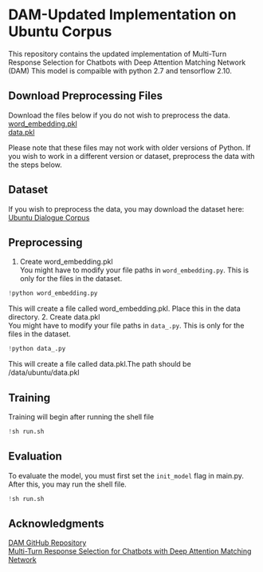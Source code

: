 # DAM-Updated Implementation on Ubuntu Corpus
This repository contains the updated implementation of Multi-Turn Response Selection for Chatbots with Deep Attention Matching Network (DAM)
This model is compaible with python 2.7 and tensorflow 2.10.

## Download Preprocessing Files
Download the files below if you do not wish to preprocess the data. \
[word_embedding.pkl](https://drive.google.com/file/d/1jSBQsdF5Awk8IDKpJjUtJHR83RJfWYBj/view?usp=sharing) \
[data.pkl](https://drive.google.com/file/d/1-9BXvk7aCDS70G1MfWH6aRe0cXONW1vh/view?usp=sharing) 

Please note that these files may not work with older versions of Python. If you wish to work in a different version or dataset, preprocess the data with the steps below.
## Dataset
If you wish to preprocess the data, you may download the dataset here: [Ubuntu Dialogue Corpus](https://drive.google.com/drive/folders/1cm1v3njWPxG5-XhEUpGH25TMncaPR7OM?usp=sharing) 

## Preprocessing
1. Create word_embedding.pkl \
You might have to modify your file paths in `word_embedding.py`. This is only for the files in the dataset.
```python
!python word_embedding.py
```
This will create a file called word_embedding.pkl. Place this in the data directory.
2. Create data.pkl \
You might have to modify your file paths in `data_.py`. This is only for the files in the dataset.
```python
!python data_.py
```
This will create a file called data.pkl.The path should be /data/ubuntu/data.pkl
## Training
Training will begin after running the shell file
```python
!sh run.sh
```
## Evaluation
To evaluate the model, you must first set the `init_model` flag in main.py. After this, you may run the shell file.
```python
!sh run.sh
```
## Acknowledgments
[DAM GitHub Repository](https://github.com/baidu/Dialogue/tree/master/DAM) \
[Multi-Turn Response Selection for Chatbots with Deep Attention Matching Network](https://aclanthology.org/P18-1103.pdf)
